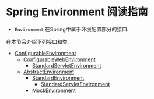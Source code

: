 # Spring Environment 阅读指南
- `Environment` 在Spring中属于环境配置部分的接口. 

在本节会介绍下列接口和类. 

- [ConfigurableEnvironment](/docs/env/environment/Spring-ConfigurableEnvironment.md)
    - [ConfigurableWebEnvironment](/docs/env/environment/Spring-ConfigurableWebEnvironment.md)
        - [StandardServletEnvironment](/docs/env/environment/Spring-StandardServletEnvironment.md)
    - [AbstractEnvironment](/docs/env/environment/Spring-AbstractEnvironment.md)
        - [StandardEnvironment](/docs/env/environment/Spring-StandardEnvironment.md)
            - [StandardServletEnvironment](/docs/env/environment/Spring-StandardServletEnvironment.md)
        - [MockEnvironment](/docs/env/environment/Spring-MockEnvironment.md)